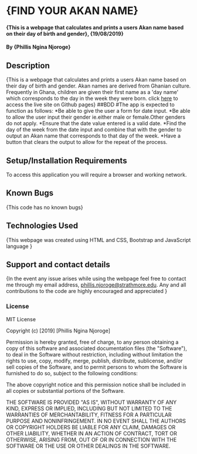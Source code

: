 # {FIND YOUR AKAN NAME}
#### {This is a webpage that calculates and prints a users Akan name based on their day of birth and gender}, {19/08/2019}
#### By **{Phillis Ngina Njoroge}**
## Description
{This is a webpage that calculates and prints a users Akan name based on their day of birth and gender. Akan names are derived from Ghanian culture. Frequently in Ghana, children are given their first name as a 'day name' which corresponds to the day in the week they were born. click <a href="https://ngina07.github.io/my-ip/">here</a> to access the live site on Github pages}
##BDD
#The app is expected to function as follows:
*Be able to give the user a form for date input.
*Be able to allow the user input their gender ie.either male or female.Other genders do not apply.
*Ensure that the date value entered is a valid date.
*Find the day of the week from the date input and combine that with the gender to output an Akan name that corresponds to that day of the week.
*Have a button that clears the output to allow for the repeat of the process.


## Setup/Installation Requirements
To access this application you will require a browser and working network.
## Known Bugs
{This code has no known bugs}
## Technologies Used
{This webpage was created using HTML and CSS, Bootstrap and JavaScript language }
## Support and contact details
{In the event any issue arises while using the webpage feel free to contact me through my email address, phillis.njoroge@strathmore.edu. Any and all contributions to the code are highly encouraged and appreciated }
### License
MIT License

Copyright (c) [2019] [Phillis Ngina Njoroge]

Permission is hereby granted, free of charge, to any person obtaining a copy
of this software and associated documentation files (the "Software"), to deal
in the Software without restriction, including without limitation the rights
to use, copy, modify, merge, publish, distribute, sublicense, and/or sell
copies of the Software, and to permit persons to whom the Software is
furnished to do so, subject to the following conditions:

The above copyright notice and this permission notice shall be included in all
copies or substantial portions of the Software.

THE SOFTWARE IS PROVIDED "AS IS", WITHOUT WARRANTY OF ANY KIND, EXPRESS OR
IMPLIED, INCLUDING BUT NOT LIMITED TO THE WARRANTIES OF MERCHANTABILITY,
FITNESS FOR A PARTICULAR PURPOSE AND NONINFRINGEMENT. IN NO EVENT SHALL THE
AUTHORS OR COPYRIGHT HOLDERS BE LIABLE FOR ANY CLAIM, DAMAGES OR OTHER
LIABILITY, WHETHER IN AN ACTION OF CONTRACT, TORT OR OTHERWISE, ARISING FROM,
OUT OF OR IN CONNECTION WITH THE SOFTWARE OR THE USE OR OTHER DEALINGS IN THE
SOFTWARE.

